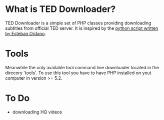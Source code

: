 What is TED Downloader?
====================

TED Downloader is a simple set of PHP classes providing downloading subtitles
from official TED server. It is inspired by the [python script written by Esteban
Ordano](http://estebanordano.com/ted-talks-download-subtitles/).

Tools
====================

Meanwhile the only available tool command line downloader located in the direcory
'tools'. To use this tool you have to have PHP installed on yout computer
in version >= 5.2.

To Do
====================

- downloading HQ videos